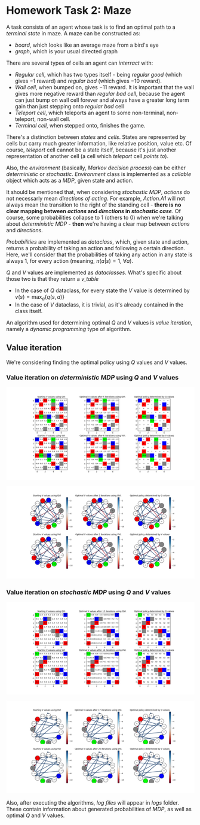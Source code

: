 # Homework Task 2: Maze

A task consists of an agent whose task is to find an optimal path to a *terminal state* in maze. A maze can be constructed as:

- *board*, which looks like an average maze from a bird's eye
- *graph*, which is your usual directed graph

There are several types of cells an agent can *interract* with:

- *Regular cell*, which has two types itself - being *regular good* (which gives $-1$ reward) and *regular bad* (which gives $-10$ reward).
- *Wall cell*, when bumped on, gives $-11$ reward. It is important that the wall gives more negative reward than *regular bad cell*, because 
the agent can just bump on wall cell forever and always have a greater long term gain than just stepping onto *regular bad* cell
- *Teleport cell*, which teleports an agent to some non-terminal, non-teleport, non-wall cell.
- *Terminal cell*, when stepped onto, finishes the game.

There's a distinction between *states* and *cells*. States are represented by cells but carry much greater information, like relative position,
value etc. Of course, *teleport* cell cannot be a state itself, because it's just another representation of another cell (a cell which *teleport*
cell *points to*).     

Also, the *environment* (basically, *Markov decision process*) can be either *deterministic* or *stochastic*. *Environment* class
is implemented as a *callable* object which acts as a *MDP*, given state and action. 

It should be mentioned that, when considering *stochastic MDP*, *actions* do not necessarly mean *directions of acting*. 
For example, *Action.A1* will not always mean the transition to the right of the standing cell - 
**there is no clear mapping between *actions* and *directions* in *stochastic case***. Of course, some probabilities collapse to 
$1$ (others to $0$) when we're talking about *deterministic MDP* - **then** we're having a clear map between *actions* and *directions*.

*Probabilities* are implemented as *dataclass*, which, given state and action, returns a probability of taking an action and following 
a certain direction. Here, we'll consider that the probabilities of taking any action in any state is always $1$, for every action 
(meaning, $\pi(a | s) = 1 \text{, } \forall a$). 

$Q$ and $V$ values are implemented as *dataclasses*. What's specific about those two is that they return a *v_table*

- In the case of $Q$ dataclass, for every state the $V$ value is determined by $v(s) = \max_{a}\{q(s, a)\}$
- In the case of $V$ dataclass, it is trivial, as it's already contained in the class itself.

An algorithm used for determining optimal $Q$ and $V$ values is *value iteration*, namely a *dynamic programming* type of algorithm.

## Value iteration

We're considering finding the optimal policy using $Q$ values and $V$ values.

### Value iteration on *deterministic MDP* using $Q$ and $V$ values

![](./images/db.png)

![](./images/dg.png)

### Value iteration on *stochastic MDP* using $Q$ and $V$ values

![](./images/sb.png)

![](./images/sg.png)

Also, after executing the algorithms, *log files* will appear in *logs* folder. These contain information about generated probabilities of *MDP*,
as well as optimal $Q$ and $V$ values.
